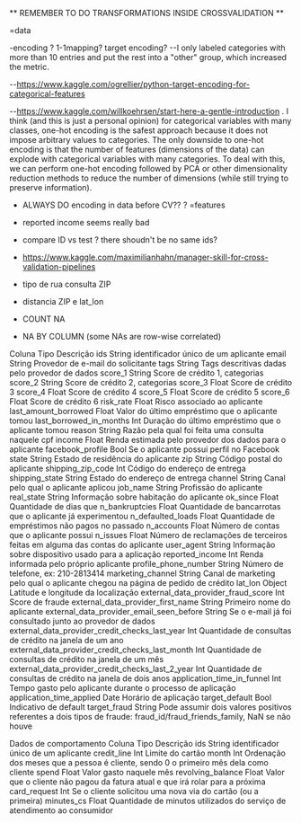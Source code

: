 
** REMEMBER TO DO TRANSFORMATIONS INSIDE CROSSVALIDATION ** 

=data

-encoding ? 1-1mapping? target encoding?
--I only labeled categories with more than 10 entries and put the rest into a "other" group, which increased the metric.

--https://www.kaggle.com/ogrellier/python-target-encoding-for-categorical-features

--https://www.kaggle.com/willkoehrsen/start-here-a-gentle-introduction
. I think (and this is just a personal opinion) for categorical variables with many classes, one-hot encoding is the safest approach because it does not impose arbitrary values to categories. The only downside to one-hot encoding is that the number of features (dimensions of the data) can explode with categorical variables with many categories. To deal with this, we can perform one-hot encoding followed by PCA or other dimensionality reduction methods to reduce the number of dimensions (while still trying to preserve information).


- ALWAYS DO encoding in data before CV??
?
=features


- reported income seems really bad

- compare ID vs test ? there shoudn't be no same ids?

- https://www.kaggle.com/maximilianhahn/manager-skill-for-cross-validation-pipelines

- tipo de rua consulta ZIP

- distancia ZIP e lat_lon

- COUNT NA
- NA BY COLUMN (some NAs are row-wise correlated)

Coluna	Tipo	Descrição
ids	String	identificador único de um aplicante
email	String	Provedor de e-mail do solicitante
tags	String	Tags descritivas dadas pelo provedor de dados
score_1	String	Score de crédito 1, categorias
score_2	String	Score de crédito 2, categorias
score_3	Float	Score de crédito 3
score_4	Float	Score de crédito 4
score_5	Float	Score de crédito 5
score_6	Float	Score de crédito 6
risk_rate	Float	Risco associado ao aplicante
last_amount_borrowed	Float	Valor do último empréstimo que o aplicante tomou
last_borrowed_in_months	Int	Duração do último empréstimo que o aplicante tomou
reason	String	Razão pela qual foi feita uma consulta naquele cpf
income	Float	Renda estimada pelo provedor dos dados para o aplicante
facebook_profile	Bool	Se o aplicante possui perfil no Facebook
state	String	Estado de residência do aplicante
zip	String	Código postal do aplicante
shipping_zip_code	Int	Código do endereço de entrega
shipping_state	String	Estado do endereço de entrega
channel	String	Canal pelo qual o aplicante aplicou
job_name	String	Profissão do aplicante
real_state	String	Informação sobre habitação do aplicante
ok_since	Float	Quantidade de dias que
n_bankruptcies	Float	Quantidade de bancarrotas que o aplicante já experimentou
n_defaulted_loads	Float	Quantidade de empréstimos não pagos no passado
n_accounts	Float	Número de contas que o aplicante possui
n_issues	Float	Número de reclamações de terceiros feitas em alguma das contas do aplicante
user_agent	String	Informação sobre dispositivo usado para a aplicação
reported_income	Int	Renda informada pelo próprio aplicante
profile_phone_number	String	Número de telefone, ex: 210-2813414
marketing_channel	String	Canal de marketing pelo qual o aplicante chegou na página de pedido de crédito
lat_lon	Object	Latitude e longitude da localização
external_data_provider_fraud_score	Int	Score de fraude
external_data_provider_first_name	String	Primeiro nome do aplicante
external_data_provider_email_seen_before	String	Se o e-mail já foi consultado junto ao provedor de dados
external_data_provider_credit_checks_last_year	Int	Quantidade de consultas de crédito na janela de um ano
external_data_provider_credit_checks_last_month	Int	Quantidade de consultas de crédito na janela de um mês
external_data_provider_credit_checks_last_2_year	Int	Quantidade de consultas de crédito na janela de dois anos
application_time_in_funnel	Int	Tempo gasto pelo aplicante durante o processo de aplicação
application_time_applied	Date	Horário de aplicação
target_default	Bool	Indicativo de default
target_fraud	String	Pode assumir dois valores positivos referentes a dois tipos de fraude: fraud_id/fraud_friends_family, NaN se não houve


Dados de comportamento
Coluna  Tipo    Descrição
ids String  identificador único de um aplicante
credit_line Int Limite do cartão
month   Int Ordenação dos meses que a pessoa é cliente, sendo 0 o primeiro mês dela como cliente
spend   Float   Valor gasto naquele mês
revolving_balance   Float   Valor que o cliente não pagou da fatura atual e que irá rolar para a próxima
card_request    Int Se o cliente solicitou uma nova via do cartão (ou a primeira)
minutes_cs  Float   Quantidade de minutos utilizados do serviço de atendimento ao consumidor
